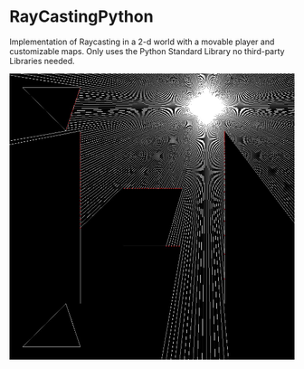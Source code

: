 ﻿# RayCastingPython

Implementation of Raycasting in a 2-d world with a movable player and customizable maps. Only uses the Python Standard Library no third-party Libraries needed.

![Example image of the RayCasting Algorithm](https://github.com/JensHinger/RayCastingPython/blob/main/ExampleImage.jpg)
